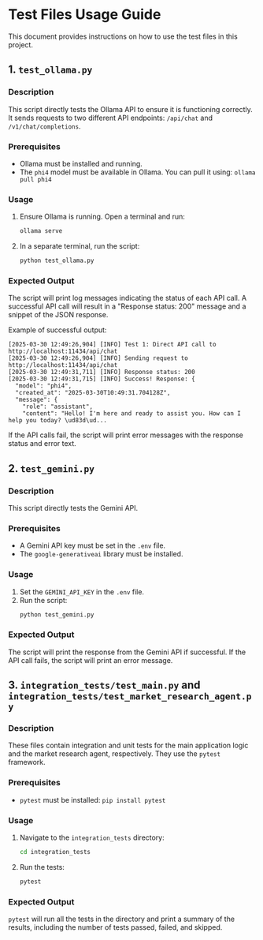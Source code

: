 # Test Files Usage Guide

This document provides instructions on how to use the test files in this project.

## 1. `test_ollama.py`

### Description
This script directly tests the Ollama API to ensure it is functioning correctly. It sends requests to two different API endpoints: `/api/chat` and `/v1/chat/completions`.

### Prerequisites
-   Ollama must be installed and running.
-   The `phi4` model must be available in Ollama. You can pull it using: `ollama pull phi4`

### Usage
1.  Ensure Ollama is running. Open a terminal and run:
    ```bash
    ollama serve
    ```
2.  In a separate terminal, run the script:
    ```bash
    python test_ollama.py
    ```

### Expected Output
The script will print log messages indicating the status of each API call. A successful API call will result in a "Response status: 200" message and a snippet of the JSON response.

Example of successful output:

```
[2025-03-30 12:49:26,904] [INFO] Test 1: Direct API call to http://localhost:11434/api/chat
[2025-03-30 12:49:26,904] [INFO] Sending request to http://localhost:11434/api/chat
[2025-03-30 12:49:31,711] [INFO] Response status: 200
[2025-03-30 12:49:31,715] [INFO] Success! Response: {
  "model": "phi4",
  "created_at": "2025-03-30T10:49:31.704128Z",
  "message": {
    "role": "assistant",
    "content": "Hello! I'm here and ready to assist you. How can I help you today? \ud83d\ud...
```

If the API calls fail, the script will print error messages with the response status and error text.
## 2. `test_gemini.py`

### Description

This script directly tests the Gemini API.

### Prerequisites

-   A Gemini API key must be set in the `.env` file.
-   The `google-generativeai` library must be installed.

### Usage

1. Set the `GEMINI_API_KEY` in the `.env` file.
2. Run the script:
   ```bash
   python test_gemini.py
   ```

### Expected Output

The script will print the response from the Gemini API if successful. If the API call fails, the script will print an error message.

## 3. `integration_tests/test_main.py` and `integration_tests/test_market_research_agent.py`

### Description

These files contain integration and unit tests for the main application logic and the market research agent, respectively. They use the `pytest` framework.

### Prerequisites

-   `pytest` must be installed: `pip install pytest`

### Usage

1.  Navigate to the `integration_tests` directory:
    ```bash
    cd integration_tests
    ```
2.  Run the tests:
    ```bash
    pytest
    ```

### Expected Output

`pytest` will run all the tests in the directory and print a summary of the results, including the number of tests passed, failed, and skipped.